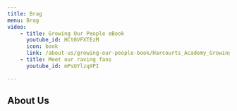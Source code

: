 ```yaml
---
title: Brag
menu: Brag
video:
    - title: Growing Our People eBook
      youtube_id: HCt0VFXTEzM
      icon: book
      link: /about-us/growing-our-people-book/Harcourts_Academy_Growing_Our_People.pdf
    - title: Meet our raving fans
      youtube_id: mPsUYlzqXPI

---
```


## About Us
